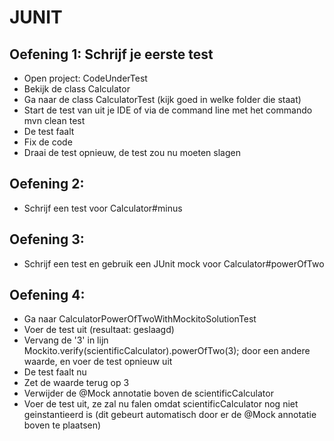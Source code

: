 # JUNIT
## Oefening 1: Schrijf je eerste test

  - Open project: CodeUnderTest
  - Bekijk de class Calculator
  - Ga naar de class CalculatorTest (kijk goed in welke folder die staat)
  - Start de test van uit je IDE of via de command line met het commando mvn clean test
  - De test faalt
  - Fix de code
  - Draai de test opnieuw, de test zou nu moeten slagen

## Oefening 2: 	
  -  Schrijf een test voor Calculator#minus

## Oefening 3:

  - Schrijf een test en gebruik een JUnit mock voor Calculator#powerOfTwo

## Oefening 4: 

  - Ga naar CalculatorPowerOfTwoWithMockitoSolutionTest
  - Voer de test uit (resultaat: geslaagd)
  - Vervang de '3' in lijn Mockito.verify(scientificCalculator).powerOfTwo(3); door een andere waarde, en voer de test opnieuw uit
  - De test faalt nu
  - Zet de waarde terug op 3
  - Verwijder de @Mock annotatie boven de scientificCalculator
  - Voer de test uit, ze zal nu falen omdat scientificCalculator nog niet geinstantieerd is (dit gebeurt automatisch door er de @Mock annotatie boven te plaatsen)
